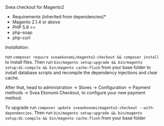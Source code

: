 Svea checkout for Magento2

* Requirements (inherited from dependencies)*
* Magento 2.1.4 or above
* PHP 5.6 >=
* php-soap
* php-curl

*Installation:*

run `composer require sveaekonomi/magento2-checkout && composer install` to install files.
Then run `bin/magento setup:upgrade && bin/magento setup:di:compile && bin/magento cache:flush` from your base folder 
to install database scripts and recompile the dependency injections and clear cache.

After that, head to administration -> Stores -> Configuration -> Payment methods -> Svea Ekonomi Checkout,
 to configure your new payment method.

To upgrade run `composer update sveaekonomi/magento2-checkout --with-dependencies`.
Then run `bin/magento setup:upgrade && bin/magento setup:di:compile && bin/magento cache:flush` from your base folder